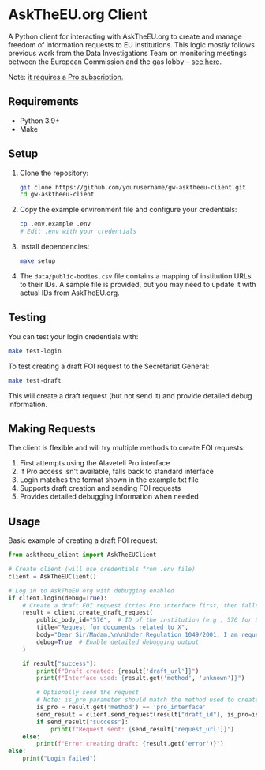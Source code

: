 # AskTheEU.org Client

A Python client for interacting with AskTheEU.org to create and manage freedom of information requests to EU institutions.
This logic mostly follows previous work from the Data Investigations Team on monitoring meetings between the European Commission and the gas lobby – [see here](https://github.com/Global-Witness/eu-gas-detector).

Note: [it requires a Pro subscription.](https://github.com/Global-Witness/AskTheEU-client/issues/1)

## Requirements

- Python 3.9+
- Make

## Setup

1. Clone the repository:

   ```bash
   git clone https://github.com/yourusername/gw-asktheeu-client.git
   cd gw-asktheeu-client
   ```

2. Copy the example environment file and configure your credentials:

   ```bash
   cp .env.example .env
   # Edit .env with your credentials
   ```

3. Install dependencies:

   ```bash
   make setup
   ```

4. The `data/public-bodies.csv` file contains a mapping of institution URLs to their IDs.
   A sample file is provided, but you may need to update it with actual IDs from AskTheEU.org.

## Testing

You can test your login credentials with:

```bash
make test-login
```

To test creating a draft FOI request to the Secretariat General:

```bash
make test-draft
```

This will create a draft request (but not send it) and provide detailed debug information.

## Making Requests

The client is flexible and will try multiple methods to create FOI requests:

1. First attempts using the Alaveteli Pro interface
2. If Pro access isn't available, falls back to standard interface
3. Login matches the format shown in the example.txt file
4. Supports draft creation and sending FOI requests
5. Provides detailed debugging information when needed

## Usage

Basic example of creating a draft FOI request:

```python
from asktheeu_client import AskTheEUClient

# Create client (will use credentials from .env file)
client = AskTheEUClient()

# Log in to AskTheEU.org with debugging enabled
if client.login(debug=True):
    # Create a draft FOI request (tries Pro interface first, then falls back to standard)
    result = client.create_draft_request(
        public_body_id="576",  # ID of the institution (e.g., 576 for Secretariat General)
        title="Request for documents related to X",
        body="Dear Sir/Madam,\n\nUnder Regulation 1049/2001, I am requesting access to documents concerning X...\n\nYours faithfully,",
        debug=True  # Enable detailed debugging output
    )

    if result["success"]:
        print(f"Draft created: {result['draft_url']}")
        print(f"Interface used: {result.get('method', 'unknown')}")

        # Optionally send the request
        # Note: is_pro parameter should match the method used to create the draft
        is_pro = result.get('method') == 'pro_interface'
        send_result = client.send_request(result["draft_id"], is_pro=is_pro)
        if send_result["success"]:
            print(f"Request sent: {send_result['request_url']}")
    else:
        print(f"Error creating draft: {result.get('error')}")
else:
    print("Login failed")
```
